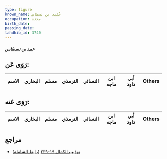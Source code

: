 ```yaml
---
type: figure
known_name: عُبَيد بن نسطاس
occupation: محدث
birth_date:
passing_date:
tahdhib_id: 3740
---
```

##### عبيد بن نسطاس

## رَوَى عَن:
| الاسم | البخاري | مسلم | الترمذي | النسائي | ابن ماجه | أبي داود | Others |
| ----- | ------- | ---- | ------- | ------- | -------- | -------- | ------ |
## رَوَى عَنه:
| الاسم | البخاري | مسلم | الترمذي | النسائي | ابن ماجه | أبي داود | Others |
| ----- | ------- | ---- | ------- | ------- | -------- | -------- | ------ |
## مراجع
- [تهذيب الكمال ١٩-٢٣٩](obsidian://open?vault=Tahdhib-al-Kamal&file=Figures/٣٧٤٠-عبيد%20بن%20نسطاس) ([رابط الشاملة](https://shamela.ws/book/3722/9813))